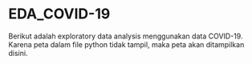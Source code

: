 # EDA_COVID-19

Berikut adalah exploratory data analysis menggunakan data COVID-19. Karena peta dalam file python tidak tampil, maka peta akan ditampilkan disini.
